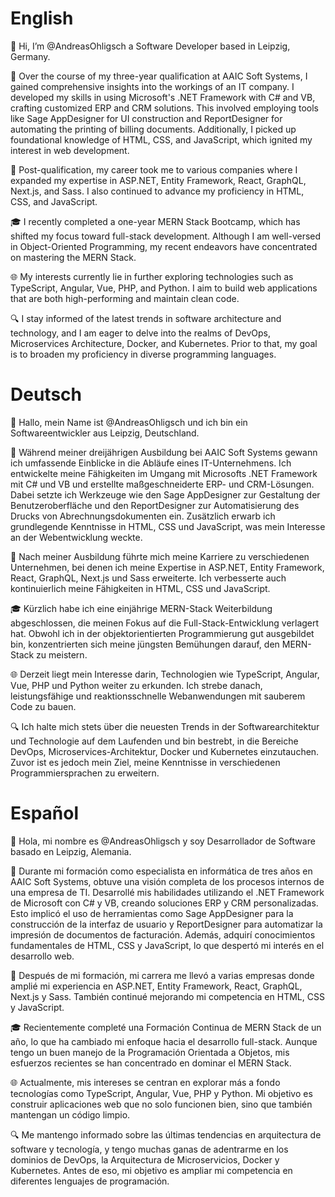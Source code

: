 # English

👋 Hi, I’m @AndreasOhligsch a Software Developer based in Leipzig, Germany.

💼 Over the course of my three-year qualification at AAIC Soft Systems, I gained comprehensive insights into the workings of an IT company. I developed my skills in using Microsoft's .NET Framework with C# and VB, crafting customized ERP and CRM solutions. This involved employing tools like Sage AppDesigner for UI construction and ReportDesigner for automating the printing of billing documents. Additionally, I picked up foundational knowledge of HTML, CSS, and JavaScript, which ignited my interest in web development.

🚀 Post-qualification, my career took me to various companies where I expanded my expertise in ASP.NET, Entity Framework, React, GraphQL, Next.js, and Sass. I also continued to advance my proficiency in HTML, CSS, and JavaScript.

🎓 I recently completed a one-year MERN Stack Bootcamp, which has shifted my focus toward full-stack development. Although I am well-versed in Object-Oriented Programming, my recent endeavors have concentrated on mastering the MERN Stack.

🌐 My interests currently lie in further exploring technologies such as TypeScript, Angular, Vue, PHP, and Python. I aim to build web applications that are both high-performing and maintain clean code.

🔍 I stay informed of the latest trends in software architecture and technology, and I am eager to delve into the realms of DevOps, Microservices Architecture, Docker, and Kubernetes. Prior to that, my goal is to broaden my proficiency in diverse programming languages.

<!---
AndreasOhligsch/AndreasOhligsch is a ✨ special ✨ repository because its `README.md` (this file) appears on your GitHub profile.
You can click the Preview link to take a look at your changes.
--->

# Deutsch

👋 Hallo, mein Name ist @AndreasOhligsch und ich bin ein Softwareentwickler aus Leipzig, Deutschland.

💼 Während meiner dreijährigen Ausbildung bei AAIC Soft Systems gewann ich umfassende Einblicke in die Abläufe eines IT-Unternehmens. Ich entwickelte meine Fähigkeiten im Umgang mit Microsofts .NET Framework mit C# und VB und erstellte maßgeschneiderte ERP- und CRM-Lösungen. Dabei setzte ich Werkzeuge wie den Sage AppDesigner zur Gestaltung der Benutzeroberfläche und den ReportDesigner zur Automatisierung des Drucks von Abrechnungsdokumenten ein. Zusätzlich erwarb ich grundlegende Kenntnisse in HTML, CSS und JavaScript, was mein Interesse an der Webentwicklung weckte.

🚀 Nach meiner Ausbildung führte mich meine Karriere zu verschiedenen Unternehmen, bei denen ich meine Expertise in ASP.NET, Entity Framework, React, GraphQL, Next.js und Sass erweiterte. Ich verbesserte auch kontinuierlich meine Fähigkeiten in HTML, CSS und JavaScript.

🎓 Kürzlich habe ich eine einjährige MERN-Stack Weiterbildung abgeschlossen, die meinen Fokus auf die Full-Stack-Entwicklung verlagert hat. Obwohl ich in der objektorientierten Programmierung gut ausgebildet bin, konzentrierten sich meine jüngsten Bemühungen darauf, den MERN-Stack zu meistern.

🌐 Derzeit liegt mein Interesse darin, Technologien wie TypeScript, Angular, Vue, PHP und Python weiter zu erkunden. Ich strebe danach, leistungsfähige und reaktionsschnelle Webanwendungen mit sauberem Code zu bauen.

🔍 Ich halte mich stets über die neuesten Trends in der Softwarearchitektur und Technologie auf dem Laufenden und bin bestrebt, in die Bereiche DevOps, Microservices-Architektur, Docker und Kubernetes einzutauchen. Zuvor ist es jedoch mein Ziel, meine Kenntnisse in verschiedenen Programmiersprachen zu erweitern.

# Español

👋  Hola, mi nombre es @AndreasOhligsch y soy Desarrollador de Software basado en Leipzig, Alemania.

💼 Durante mi formación como especialista en informática de tres años en AAIC Soft Systems, obtuve una visión completa de los procesos internos de una empresa de TI. Desarrollé mis habilidades utilizando el .NET Framework de Microsoft con C# y VB, creando soluciones ERP y CRM personalizadas. Esto implicó el uso de herramientas como Sage AppDesigner para la construcción de la interfaz de usuario y ReportDesigner para automatizar la impresión de documentos de facturación. Además, adquirí conocimientos fundamentales de HTML, CSS y JavaScript, lo que despertó mi interés en el desarrollo web.

🚀 Después de mi formación, mi carrera me llevó a varias empresas donde amplié mi experiencia en ASP.NET, Entity Framework, React, GraphQL, Next.js y Sass. También continué mejorando mi competencia en HTML, CSS y JavaScript.

🎓 Recientemente completé una Formación Continua de MERN Stack de un año, lo que ha cambiado mi enfoque hacia el desarrollo full-stack. Aunque tengo un buen manejo de la Programación Orientada a Objetos, mis esfuerzos recientes se han concentrado en dominar el MERN Stack.

🌐 Actualmente, mis intereses se centran en explorar más a fondo tecnologías como TypeScript, Angular, Vue, PHP y Python. Mi objetivo es construir aplicaciones web que no solo funcionen bien, sino que también mantengan un código limpio.

🔍 Me mantengo informado sobre las últimas tendencias en arquitectura de software y tecnología, y tengo muchas ganas de adentrarme en los dominios de DevOps, la Arquitectura de Microservicios, Docker y Kubernetes. Antes de eso, mi objetivo es ampliar mi competencia en diferentes lenguajes de programación.

